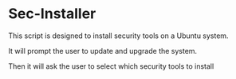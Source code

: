 # Sec-Installer

This script is designed to install security tools on a Ubuntu system.

It will prompt the user to update and upgrade the system.

Then it will ask the user to select which security tools to install 
